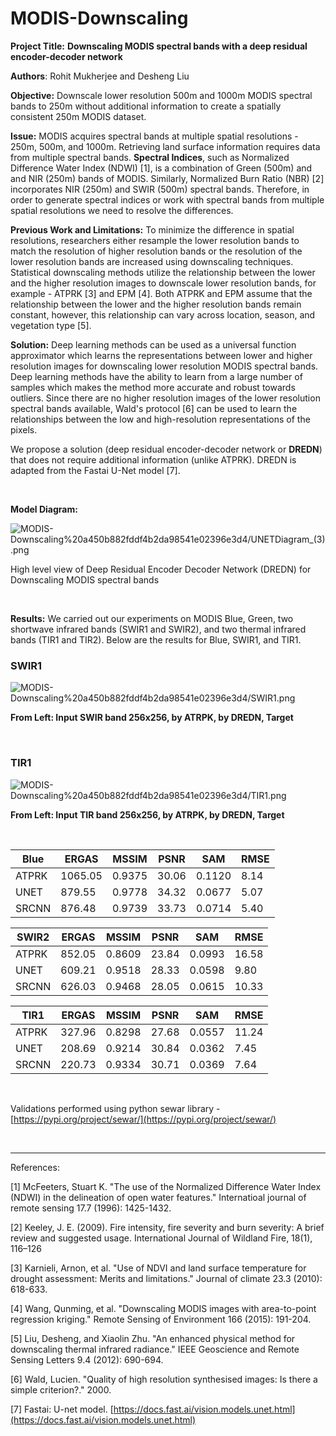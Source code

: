 # MODIS-Downscaling

**Project Title:** **Downscaling MODIS spectral bands with a deep residual encoder-decoder network**

**Authors**: Rohit Mukherjee and Desheng Liu

**Objective:** Downscale lower resolution 500m and 1000m MODIS spectral bands to 250m without additional information to create a spatially consistent 250m MODIS dataset.

**Issue:** MODIS acquires spectral bands at multiple spatial resolutions - 250m, 500m, and 1000m. Retrieving land surface information requires data from multiple spectral bands. **Spectral Indices**, such as Normalized Difference Water Index (NDWI) [1], is a combination of Green (500m) and and NIR (250m) bands of MODIS. Similarly, Normalized Burn Ratio (NBR) [2] incorporates NIR (250m) and SWIR (500m) spectral bands. Therefore, in order to generate spectral indices or work with spectral bands from multiple spatial resolutions we need to resolve the differences.

**Previous Work and Limitations:** To minimize the difference in spatial resolutions, researchers either resample the lower resolution bands to match the resolution of higher resolution bands or the resolution of the lower resolution bands are increased using downscaling techniques. Statistical downscaling methods utilize the relationship between the lower and the higher resolution images to downscale lower resolution bands, for example - ATPRK [3] and EPM [4]. Both ATPRK and EPM assume that the relationship between the lower and the higher resolution bands remain constant, however, this relationship can vary across location, season, and vegetation type [5].

**Solution:** Deep learning methods can be used as a universal function approximator which learns the representations between lower and higher resolution images for downscaling lower resolution MODIS spectral bands. Deep learning methods have the ability to learn from a large number of samples which makes the method more accurate and robust towards outliers. Since there are no higher resolution images of the lower resolution spectral bands available, Wald's protocol [6] can be used to learn the relationships between the low and high-resolution representations of the pixels.

We propose a solution (deep residual encoder-decoder network or **DREDN**) that does not require additional information (unlike ATPRK). DREDN is adapted from the Fastai U-Net model [7]. 

<br>

**Model Diagram:**

![MODIS-Downscaling%20a450b882fddf4b2da98541e02396e3d4/UNETDiagram_(3).png](https://github.com/Rohit18/MODIS-Downscaling/blob/main/Images/DREDN-modeldiagram.png)

High level view of Deep Residual Encoder Decoder Network (DREDN) for Downscaling MODIS spectral bands

<br>

**Results:**  We carried out our experiments on MODIS Blue, Green, two shortwave infrared bands (SWIR1 and SWIR2), and two thermal infrared bands (TIR1 and TIR2). Below are the results for Blue, SWIR1, and TIR1.

### **SWIR1**

![MODIS-Downscaling%20a450b882fddf4b2da98541e02396e3d4/SWIR1.png](https://github.com/Rohit18/MODIS-Downscaling/blob/main/Images/SWIR1.png)

**From Left: Input SWIR band 256x256, by ATRPK, by DREDN, Target**

<br>

### **TIR1**

![MODIS-Downscaling%20a450b882fddf4b2da98541e02396e3d4/TIR1.png](https://github.com/Rohit18/MODIS-Downscaling/blob/main/Images/TIR1.png)

**From Left: Input TIR band 256x256, by ATRPK, by DREDN, Target**

<br>

|     Blue     |     ERGAS      |     MSSIM     |     PSNR     |     SAM       |     RMSE    |
|--------------|----------------|---------------|--------------|---------------|-------------|
|     ATPRK    |     1065.05    |     0.9375    |     30.06    |     0.1120    |     8.14    |
|     UNET     |     879.55     |     0.9778    |     34.32    |     0.0677    |     5.07    |
|     SRCNN    |     876.48     |     0.9739    |     33.73    |     0.0714    |     5.40    |


|     SWIR2    |     ERGAS     |     MSSIM     |     PSNR     |     SAM       |     RMSE     |
|--------------|---------------|---------------|--------------|---------------|--------------|
|     ATPRK    |     852.05    |     0.8609    |     23.84    |     0.0993    |     16.58    |
|     UNET     |     609.21    |     0.9518    |     28.33    |     0.0598    |     9.80     |
|     SRCNN    |     626.03    |     0.9468    |     28.05    |     0.0615    |     10.33    |



|     TIR1     |     ERGAS     |     MSSIM     |     PSNR     |     SAM       |     RMSE     |
|--------------|---------------|---------------|--------------|---------------|--------------|
|     ATPRK    |     327.96    |     0.8298    |     27.68    |     0.0557    |     11.24    |
|     UNET     |     208.69    |     0.9214    |     30.84    |     0.0362    |     7.45     |
|     SRCNN    |     220.73    |     0.9334    |     30.71    |     0.0369    |     7.64     |


<br>

Validations performed using python sewar library - [https://pypi.org/project/sewar/](https://pypi.org/project/sewar/)

<br>

---

References:

[1] McFeeters, Stuart K. "The use of the Normalized Difference Water Index (NDWI) in the delineation of open water features." Internatioal journal of remote sensing 17.7 (1996): 1425-1432.

[2] Keeley, J. E. (2009). Fire intensity, fire severity and burn severity: A brief review and suggested usage. International Journal of Wildland Fire, 18(1), 116–126

[3] Karnieli, Arnon, et al. "Use of NDVI and land surface temperature for drought assessment: Merits and limitations." Journal of climate 23.3 (2010): 618-633.

[4] Wang, Qunming, et al. "Downscaling MODIS images with area-to-point regression kriging." Remote Sensing of Environment 166 (2015): 191-204.

[5] Liu, Desheng, and Xiaolin Zhu. "An enhanced physical method for downscaling thermal infrared radiance." IEEE Geoscience and Remote Sensing Letters 9.4 (2012): 690-694.

[6] Wald, Lucien. "Quality of high resolution synthesised images: Is there a simple criterion?." 2000.

[7] Fastai: U-net model. [https://docs.fast.ai/vision.models.unet.html](https://docs.fast.ai/vision.models.unet.html)

